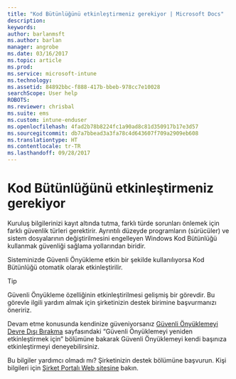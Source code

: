 ```yaml
---
title: "Kod Bütünlüğünü etkinleştirmeniz gerekiyor | Microsoft Docs"
description: 
keywords: 
author: barlanmsft
ms.author: barlan
manager: angrobe
ms.date: 03/16/2017
ms.topic: article
ms.prod: 
ms.service: microsoft-intune
ms.technology: 
ms.assetid: 84892bbc-f888-417b-bbeb-978cc7e10028
searchScope: User help
ROBOTS: 
ms.reviewer: chrisbal
ms.suite: ems
ms.custom: intune-enduser
ms.openlocfilehash: 4fad2b78b8224fc1a90ad8c81d350917b17e3d57
ms.sourcegitcommit: db7a7bbead3a3fa78c4d643607f709a2909eb608
ms.translationtype: HT
ms.contentlocale: tr-TR
ms.lasthandoff: 09/28/2017
---
```

# <a name="you-need-to-enable-code-integrity"></a>Kod Bütünlüğünü etkinleştirmeniz gerekiyor

Kuruluş bilgilerinizi kayıt altında tutma, farklı türde sorunları önlemek için farklı güvenlik türleri gerektirir. Ayrıntılı düzeyde programların (sürücüler) ve sistem dosyalarının değiştirilmesini engelleyen Windows Kod Bütünlüğü kullanmak güvenliği sağlama yollarından biridir.

Sisteminizde Güvenli Önyükleme etkin bir şekilde kullanılıyorsa Kod Bütünlüğü otomatik olarak etkinleştirilir.

> [!Tip]
> Güvenli Önyükleme özelliğinin etkinleştirilmesi gelişmiş bir görevdir. Bu görevle ilgili yardım almak için şirketinizin destek birimine başvurmanızı öneririz.

Devam etme konusunda kendinize güveniyorsanız [Güvenli Önyüklemeyi Devre Dışı Bırakma](https://msdn.microsoft.com/library/windows/hardware/dn898540(v=vs.85).aspx) sayfasındaki “Güvenli Önyüklemeyi yeniden etkinleştirmek için” bölümüne bakarak Güvenli Önyüklemeyi kendi başınıza etkinleştirmeyi deneyebilirsiniz.

Bu bilgiler yardımcı olmadı mı? Şirketinizin destek bölümüne başvurun. Kişi bilgileri için [Şirket Portalı Web sitesine](https://portal.manage.microsoft.com) bakın.
